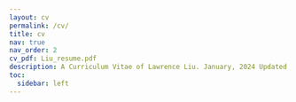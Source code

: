 ```yaml
---
layout: cv
permalink: /cv/
title: cv
nav: true
nav_order: 2
cv_pdf: Liu_resume.pdf
description: A Curriculum Vitae of Lawrence Liu. January, 2024 Updated.
toc:
  sidebar: left
---
```

